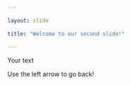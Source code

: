 ```yaml
---
	
layout: slide
	
title: "Welcome to our second slide!"
	
---
```

	
Your text
	
Use the left arrow to go back!
